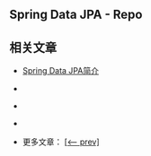 ## Spring Data JPA - Repo

## 相关文章

- [Spring Data JPA简介](docs/SpringData-JPA简介)
- []()
- []()
- []()

- 更多文章： [[<-- prev]](../spring-data-jpa-repo-1/README.md)